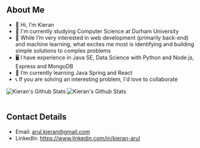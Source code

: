 ## About Me

- 👋 Hi, I’m Kieran
- 📖 I'm currently studying Computer Science at Durham University
- 👀 While I’m very interested in web development (primarily back-end) and machine learning, what excites me most is identifying and building simple solutions to complex problems
- 🖥 I have experience in Java SE, Data Science with Python and Node.js, Express and MongoDB
- 🌱 I’m currently learning Java Spring and React
- 📞 If you are solving an interesting problem, I'd love to collaborate

<img alt="Kieran's Github Stats" align="left" src="https://github-readme-stats.vercel.app/api?username=Kieran-Arul&count_private=true&show_icons=true&theme=radical&hide_border=true"/>
<img alt="Kieran's Github Stats" align="left" src="https://github-readme-stats.vercel.app/api/top-langs/?username=Kieran-Arul&layout=compact&theme=radical&hide_border=true&card_width=250"/>

<br/><br/>

## Contact Details

- Email: arul.kieran@gmail.com
- LinkedIn: https://www.linkedin.com/in/kieran-arul
